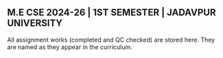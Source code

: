 ## M.E CSE 2024-26 | 1ST SEMESTER | JADAVPUR UNIVERSITY
All assignment works (completed and QC checked) are stored here.
They are named as they appear in the curriculum.

